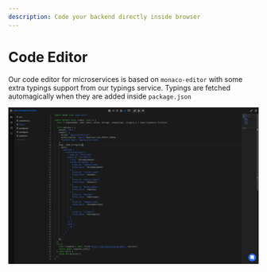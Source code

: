 ```yaml
---
description: Code your backend directly inside browser
---
```


# Code Editor

Our code editor for microservices is based on `monaco-editor` with some extra typings support from our typings service. Typings are fetched automagically when they are added inside `package.json`

![](<../../.gitbook/assets/image (8).png>)
